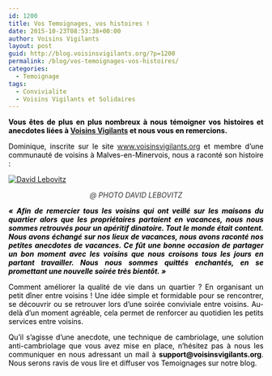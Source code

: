 ```yaml
---
id: 1200
title: Vos Temoignages, vos histoires !
date: 2015-10-23T08:53:38+00:00
author: Voisins Vigilants
layout: post
guid: http://blog.voisinsvigilants.org/?p=1200
permalink: /blog/vos-temoignages-vos-histoires/
categories:
  - Temoignage
tags:
  - Convivialite
  - Voisins Vigilants et Solidaires
---
```

<p style="text-align: justify;">
  <span style="color: #000000;"><strong>Vous êtes de plus en plus nombreux à nous témoigner vos histoires et anecdotes liées à <a href="http://www.voisinsvigilants.org">Voisins Vigilants</a> et nous vous en remercions.</strong></span>
</p>

<p style="text-align: justify;">
  <span style="color: #000000;">Dominique, inscrite sur le site <a href="http://www.voisinsvigilants.org">www.voisinsvigilants.org</a> et membre d&rsquo;une communauté de voisins à Malves-en-Minervois, nous a raconté son histoire : </span>
</p>

[<img class="aligncenter size-full wp-image-3278" src="./../../images/2015/10/David-Lebovitz.png" alt="David Lebovitz" />](./../../images/2015/10/David-Lebovitz.png)

<p style="text-align: center;">
  <span style="color: #333333;"><em>@ PHOTO DAVID LEBOVITZ</em></span>
</p>

<p style="text-align: justify;">
  <span style="color: #000000;"><em><strong>&laquo;&nbsp;Afin de remercier tous les voisins qui ont veillé sur les maisons du quartier alors que les propriétaires partaient en vacances, nous nous sommes retrouvés pour un apéritif dinatoire. Tout le monde était content. Nous avons échangé sur nos lieux de vacances, nous avons raconté nos petites anecdotes de vacances. Ce fût une bonne occasion de partager un bon moment avec les voisins que nous croisons tous les jours en partant travailler. Nous nous sommes quittés enchantés, en se promettant une nouvelle soirée très bientôt.&nbsp;&raquo;</strong></em></span>
</p>

<p style="text-align: justify;">
  <span style="color: #000000;">Comment améliorer la qualité de vie dans un quartier ? En organisant un petit dîner entre voisins ! Une idée simple et formidable pour se rencontrer, se découvrir ou se retrouver lors d&rsquo;une soirée conviviale entre voisins. Au-delà d&rsquo;un moment agréable, cela permet de renforcer au quotidien les petits services entre voisins. </span>
</p>

<p style="text-align: justify;">
  <span style="color: #000000;">Qu&rsquo;il s&rsquo;agisse d&rsquo;une anecdote, une technique de cambriolage, une solution anti-cambriolage que vous avez mise en place, n&rsquo;hésitez pas à nous les communiquer en nous adressant un mail à </span><strong style="color: #000000;">support@voisinsvigilants.org</strong><span style="color: #000000;">. Nous serons ravis de vous lire et diffuser vos Temoignages sur notre blog.</span>
</p>
